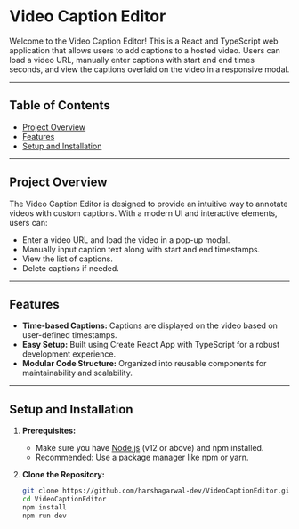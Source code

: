 # Video Caption Editor

Welcome to the Video Caption Editor! This is a React and TypeScript web application that allows users to add captions to a hosted video. Users can load a video URL, manually enter captions with start and end times seconds, and view the captions overlaid on the video in a responsive modal.

---

## Table of Contents

- [Project Overview](#project-overview)
- [Features](#features)
- [Setup and Installation](#setup-and-installation)


---

## Project Overview

The Video Caption Editor is designed to provide an intuitive way to annotate videos with custom captions. With a modern UI and interactive elements, users can:

- Enter a video URL and load the video in a pop-up modal.
- Manually input caption text along with start and end timestamps.
- View the list of captions.
- Delete captions if needed.

---

## Features
- **Time-based Captions:** Captions are displayed on the video based on user-defined timestamps.
- **Easy Setup:** Built using Create React App with TypeScript for a robust development experience.
- **Modular Code Structure:** Organized into reusable components for maintainability and scalability.


---

## Setup and Installation

1. **Prerequisites:**  
   - Make sure you have [Node.js](https://nodejs.org/) (v12 or above) and npm installed.
   - Recommended: Use a package manager like npm or yarn.

2. **Clone the Repository:**  
   ```bash
   git clone https://github.com/harshagarwal-dev/VideoCaptionEditor.git
   cd VideoCaptionEditor
   npm install
   npm run dev


